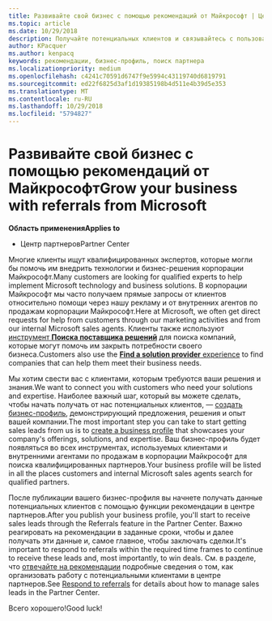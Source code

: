 ```yaml
---
title: Развивайте свой бизнес с помощью рекомендаций от Майкрософт | Центр партнеров
ms.topic: article
ms.date: 10/29/2018
description: Получайте потенциальных клиентов и связывайтесь с пользователями, которым нужна помощь в реализации продуктов и решений Майкрософт.
author: KPacquer
ms.author: kenpacq
keywords: рекомендации, бизнес-профиль, поиск партнера
ms.localizationpriority: medium
ms.openlocfilehash: c4241c70591d6747f9e5994c43119740d6819791
ms.sourcegitcommit: ed22f6825d3af1d19385198b4d511e4b39d5e353
ms.translationtype: MT
ms.contentlocale: ru-RU
ms.lasthandoff: 10/29/2018
ms.locfileid: "5794827"
---
```

<!-- FWLink:  https://go.microsoft.com/fwlink/?linkid=849775 (top of page) -->

# <a name="grow-your-business-with-referrals-from-microsoft"></a><span data-ttu-id="0e26b-104">Развивайте свой бизнес с помощью рекомендаций от Майкрософт</span><span class="sxs-lookup"><span data-stu-id="0e26b-104">Grow your business with referrals from Microsoft</span></span>

**<span data-ttu-id="0e26b-105">Область применения</span><span class="sxs-lookup"><span data-stu-id="0e26b-105">Applies to</span></span>**

-  <span data-ttu-id="0e26b-106">Центр партнеров</span><span class="sxs-lookup"><span data-stu-id="0e26b-106">Partner Center</span></span>

<span data-ttu-id="0e26b-107">Многие клиенты ищут квалифицированных экспертов, которые могли бы помочь им внедрить технологии и бизнес-решения корпорации Майкрософт.</span><span class="sxs-lookup"><span data-stu-id="0e26b-107">Many customers are looking for qualified experts to help implement Microsoft technology and business solutions.</span></span> <span data-ttu-id="0e26b-108">В корпорации Майкрософт мы часто получаем прямые запросы от клиентов относительно помощи через нашу рекламу и от внутренних агентов по продажам корпорации Майкрософт.</span><span class="sxs-lookup"><span data-stu-id="0e26b-108">Here at Microsoft, we often get direct requests for help from customers through our marketing activities and from our internal Microsoft sales agents.</span></span> <span data-ttu-id="0e26b-109">Клиенты также используют [инструмент **Поиска поставщика решений**](https://www.microsoft.com/solution-providers/search) для поиска компаний, которые могут помочь им закрыть потребности своего бизнеса.</span><span class="sxs-lookup"><span data-stu-id="0e26b-109">Customers also use the [**Find a solution provider** experience](https://www.microsoft.com/solution-providers/search) to find companies that can help them meet their business needs.</span></span> 

<span data-ttu-id="0e26b-110">Мы хотим свести вас с клиентами, которым требуются ваши решения и знания.</span><span class="sxs-lookup"><span data-stu-id="0e26b-110">We want to connect you with customers who need your solutions and expertise.</span></span> <span data-ttu-id="0e26b-111">Наиболее важный шаг, который вы можете сделать, чтобы начать получать от нас потенциальных клиентов, — [создать бизнес-профиль](create-a-marketing-profile.md), демонстрирующий предложения, решения и опыт вашей компании.</span><span class="sxs-lookup"><span data-stu-id="0e26b-111">The most important step you can take to start getting sales leads from us is to [create a business profile](create-a-marketing-profile.md) that showcases your company's offerings, solutions, and expertise.</span></span> <span data-ttu-id="0e26b-112">Ваш бизнес-профиль будет появляться во всех инструментах, используемых клиентами и внутренними агентами по продажам в корпорации Майкрософт для поиска квалифицированных партнеров.</span><span class="sxs-lookup"><span data-stu-id="0e26b-112">Your business profile will be listed in all the places customers and internal Microsoft sales agents search for qualified partners.</span></span> 

 <span data-ttu-id="0e26b-113">После публикации вашего бизнес-профиля вы начнете получать данные потенциальных клиентов с помощью функции рекомендации в центре партнеров.</span><span class="sxs-lookup"><span data-stu-id="0e26b-113">After you publish your business profile, you'll start to receive sales leads through the Referrals feature in the Partner Center.</span></span> <span data-ttu-id="0e26b-114">Важно реагировать на рекомендации в заданные сроки, чтобы и далее получать эти данные и, самое главное, чтобы заключать сделки.</span><span class="sxs-lookup"><span data-stu-id="0e26b-114">It's important to respond to referrals within the required time frames to continue to receive these leads and, most importantly, to win deals.</span></span> <span data-ttu-id="0e26b-115">См. в разделе, что [отвечайте на рекомендации](responding-to-referrals.md) подробные сведения о том, как организовать работу с потенциальными клиентами в центре партнеров.</span><span class="sxs-lookup"><span data-stu-id="0e26b-115">See [Respond to referrals](responding-to-referrals.md) for details about how to manage sales leads in the Partner Center.</span></span>  

<span data-ttu-id="0e26b-116">Всего хорошего!</span><span class="sxs-lookup"><span data-stu-id="0e26b-116">Good luck!</span></span>

<!-- 
*  [Analyze your business profile](analyze-your-marketing-profile.md) Regularly review and optimize your business profile to make sure you’re getting in front of your target customers.
-->
